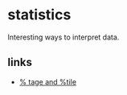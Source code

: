# statistics

Interesting ways to interpret data.

## links

- [% tage and %tile](http://www.differencebetween.net/science/mathematics-statistics/difference-between-percentage-and-percentile/)

